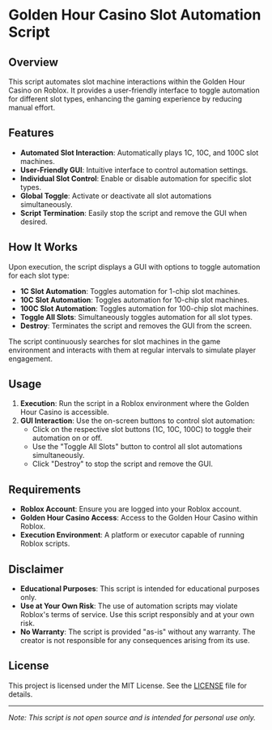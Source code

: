 # Golden Hour Casino Slot Automation Script

## Overview

This script automates slot machine interactions within the Golden Hour Casino on Roblox. It provides a user-friendly interface to toggle automation for different slot types, enhancing the gaming experience by reducing manual effort.

## Features

- **Automated Slot Interaction**: Automatically plays 1C, 10C, and 100C slot machines.
- **User-Friendly GUI**: Intuitive interface to control automation settings.
- **Individual Slot Control**: Enable or disable automation for specific slot types.
- **Global Toggle**: Activate or deactivate all slot automations simultaneously.
- **Script Termination**: Easily stop the script and remove the GUI when desired.

## How It Works

Upon execution, the script displays a GUI with options to toggle automation for each slot type:

- **1C Slot Automation**: Toggles automation for 1-chip slot machines.
- **10C Slot Automation**: Toggles automation for 10-chip slot machines.
- **100C Slot Automation**: Toggles automation for 100-chip slot machines.
- **Toggle All Slots**: Simultaneously toggles automation for all slot types.
- **Destroy**: Terminates the script and removes the GUI from the screen.

The script continuously searches for slot machines in the game environment and interacts with them at regular intervals to simulate player engagement.

## Usage

1. **Execution**: Run the script in a Roblox environment where the Golden Hour Casino is accessible.
2. **GUI Interaction**: Use the on-screen buttons to control slot automation:
   - Click on the respective slot buttons (1C, 10C, 100C) to toggle their automation on or off.
   - Use the "Toggle All Slots" button to control all slot automations simultaneously.
   - Click "Destroy" to stop the script and remove the GUI.

## Requirements

- **Roblox Account**: Ensure you are logged into your Roblox account.
- **Golden Hour Casino Access**: Access to the Golden Hour Casino within Roblox.
- **Execution Environment**: A platform or executor capable of running Roblox scripts.

## Disclaimer

- **Educational Purposes**: This script is intended for educational purposes only.
- **Use at Your Own Risk**: The use of automation scripts may violate Roblox's terms of service. Use this script responsibly and at your own risk.
- **No Warranty**: The script is provided "as-is" without any warranty. The creator is not responsible for any consequences arising from its use.

## License

This project is licensed under the MIT License. See the [LICENSE](LICENSE) file for details.

---

*Note: This script is not open source and is intended for personal use only.*
